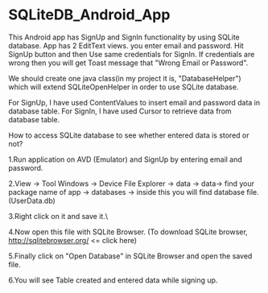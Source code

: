 # SQLiteDB_Android_App

This Android app has SignUp and SignIn functionality by using SQLite database. App has 2 EditText views. you enter email and password.
Hit SignUp button and then Use same credentials for SignIn. 
If credentials are wrong then you will get Toast message that "Wrong Email or Password".

We should create one java class(in my project it is, "DatabaseHelper") which will extend SQLiteOpenHelper in order to use SQLite database.

For SignUp, I have used ContentValues to insert email and password data in database table.
For SignIn, I have used Cursor to retrieve data from database table.

How to access SQLite database to see whether entered data is stored or not?

  1.Run application on AVD (Emulator) and SignUp by entering email and password.
  
  2.View -> Tool Windows -> Device File Explorer -> data -> data-> find your package name of app -> databases -> inside this you will find
    database file.(UserData.db)
    
  3.Right click on it and save it.\
  
  4.Now open this file with SQLite Browser. (To download SQLite browser, http://sqlitebrowser.org/ <= click here)
  
  5.Finally click on "Open Database" in SQLite Browser and open the saved file.
  
  6.You will see Table created and entered data while signing up.
